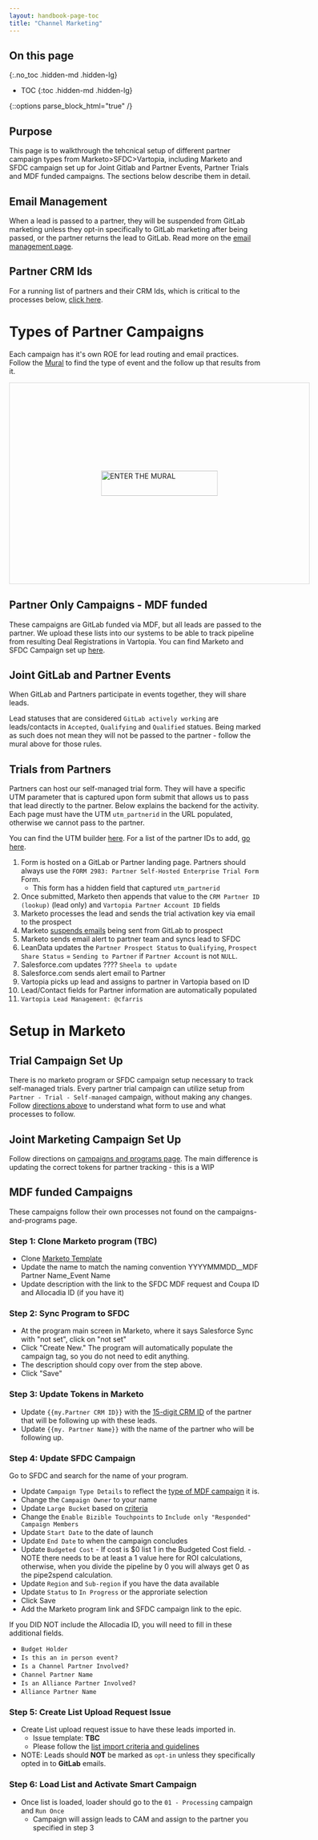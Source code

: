 ```yaml
---
layout: handbook-page-toc
title: "Channel Marketing"
---
```


<link rel="stylesheet" type="text/css" href="/stylesheets/biztech.css" />

## On this page
{:.no_toc .hidden-md .hidden-lg}

- TOC
{:toc .hidden-md .hidden-lg}

{::options parse_block_html="true" /}

## Purpose
This page is to walkthrough the tehcnical setup of different partner campaign types from Marketo>SFDC>Vartopia, including Marketo and SFDC campaign set up for Joint Gitlab and Partner Events, Partner Trials and MDF funded campaigns. The sections below describe them in detail.

## Email Management
When a lead is passed to a partner, they will be suspended from GitLab marketing unless they opt-in specifically to GitLab marketing after being passed, or the partner returns the lead to GitLab. Read more on the [email management page](/handbook/marketing/marketing-operations/email-management/#partners-and-email-communication). 

## Partner CRM Ids
For a running list of partners and their CRM Ids, which is critical to the processes below, [click here](https://docs.google.com/spreadsheets/d/1VGWbbxyjclAopwO_e3JnYZtXysPQ1-UIUt8uBZRXLyE/edit?usp=sharing).

# Types of Partner Campaigns
Each campaign has it's own ROE for lead routing and email practices. Follow the [Mural](https://app.mural.co/embed/b89f9208-e9f6-4df1-9c92-a886a5af0642) to find the type of event and the follow up that results from it. 

<div style="width: 600px;" class="embed-thumb">
<div style="position: relative; height: 0;overflow: hidden; height: 400px; max-width: 800px; min-width: 320px; border-width: 1px; border-style: solid; border-color: #d8d8d8;">
<a href="https://app.mural.co/t/gitlab2474/m/gitlab2474/1637023136930/1fd8a497f2500ef8d7f12920d71595d0c412fa91?sender=awaller1257" target="_blank" rel="noopener noreferrer" style="transform: translate(-50%, -50%);top: 50%;left: 50%; position: absolute; z-index: 30; border: none; display: block; height: 50px; background: transparent;"> <img src="https://app.mural.co/static/images/btn-enter-mural.svg" alt="ENTER THE MURAL" width="233" height="50"> </a> 
</div>
</div>

## Partner Only Campaigns - MDF funded
These campaigns are GitLab funded via MDF, but all leads are passed to the partner. We upload these lists into our systems to be able to track pipeline from resulting Deal Registrations in Vartopia. You can find Marketo and SFDC Campaign set up [here](/handbook/marketing/channel-marketing/partner-campaigns/#mdf-funded-campaigns).

## Joint GitLab and Partner Events
When GitLab and Partners participate in events together, they will share leads. 

Lead statuses that are considered `GitLab actively working` are leads/contacts in `Accepted`, `Qualifying` and `Qualified` statues. Being marked as such does not mean they will not be passed to the partner - follow the mural above for those rules. 


## Trials from Partners
Partners can host our self-managed trial form. They will have a specific UTM parameter that is captured upon form submit that allows us to pass that lead directly to the partner. Below explains the backend for the activity. Each page must have the UTM `utm_partnerid` in the URL populated, otherwise we cannot pass to the partner.  

You can find the UTM builder [here](/handbook/marketing/utm-strategy/#utm-builder). For a list of the partner IDs to add, [go here](e/handbook/marketing/channel-marketing/partner-campaigns/index.html.md?from_merge_request_iid=95987#partner-crm-ids).

1. Form is hosted on a GitLab or Partner landing page. Partners should always use the `FORM 2983: Partner Self-Hosted Enterprise Trial Form` Form. 
   - This form has a hidden field that captured `utm_partnerid`
1. Once submitted, Marketo then appends that value to the `CRM Partner ID (lookup)` (lead only) and `Vartopia Partner Account ID` fields
1. Marketo processes the lead and sends the trial activation key via email to the prospect
1. Marketo [suspends emails](/handbook/marketing/channel-marketing/partner-campaigns/#email-management) being sent from GitLab to prospect
1. Marketo sends email alert to partner team and syncs lead to SFDC
1. LeanData updates the `Partner Prospect Status` to `Qualifying`, `Prospect Share Status` = `Sending to Partner` if `Partner Account` is not `NULL`. 
1. Salesforce.com updates ???? `Sheela to update`
1. Salesforce.com sends alert email to Partner
1. Vartopia picks up lead and assigns to partner in Vartopia based on ID
1. Lead/Contact fields for Partner information are automatically populated
1. `Vartopia Lead Management: @cfarris`


# Setup in Marketo

## Trial Campaign Set Up
There is no marketo program or SFDC campaign setup necessary to track self-managed trials. Every partner trial campaign can utilize setup from `Partner - Trial - Self-managed` campaign, without making any changes. Follow [directions above](/handbook/marketing/channel-marketing/partner-campaigns/#trials-from-partners) to understand what form to use and what processes to follow.

## Joint Marketing Campaign Set Up
Follow directions on [campaigns and programs page](/handbook/marketing/marketing-operations/campaigns-and-programs/#marketo-program-and-salesforce-campaign-set-up). The main difference is updating the correct tokens for partner tracking - this is a WIP

## MDF funded Campaigns
These campaigns follow their own processes not found on the campaigns-and-programs page. 

### Step 1: Clone Marketo program (TBC)
- Clone [Marketo Template](https://engage-ab.marketo.com/?munchkinId=194-VVC-221#/classic/PG9881D4)
- Update the name to match the naming convention YYYYMMMDD__MDF Partner Name_Event Name
- Update description with the link to the SFDC MDF request and Coupa ID and Allocadia ID (if you have it)

### Step 2: Sync Program to SFDC
- At the program main screen in Marketo, where it says Salesforce Sync with "not set", click on "not set"
- Click "Create New." The program will automatically populate the campaign tag, so you do not need to edit anything.
- The description should copy over from the step above.
- Click "Save"

### Step 3: Update Tokens in Marketo
- Update `{{my.Partner CRM ID}}` with the [15-digit CRM ID](/handbook/marketing/channel-marketing/partner-campaigns/#partner-crm-ids) of the partner that will be following up with these leads.
- Update `{{my. Partner Name}}` with the name of the partner who will be following up.

### Step 4: Update SFDC Campaign
Go to SFDC and search for the name of your program. 
- Update `Campaign Type Details` to reflect the [type of MDF campaign](/handbook/marketing/channel-marketing/) it is.  
- Change the `Campaign Owner` to your name
- Update `Large Bucket` based on [criteria](/handbook/marketing/marketing-operations/campaigns-and-programs/#campaign-large-buckets)
- Change the `Enable Bizible Touchpoints` to `Include only "Responded" Campaign Members`
- Update `Start Date` to the date of launch
- Update `End Date` to when the campaign concludes
- Update `Budgeted Cost` - If cost is $0 list 1 in the Budgeted Cost field. - NOTE there needs to be at least a 1 value here for ROI calculations, otherwise, when you divide the pipeline by 0 you will always get 0 as the pipe2spend calculation.
- Update `Region` and `Sub-region` if you have the data available
- Update `Status` to `In Progress` or the approriate selection
- Click Save
- Add the Marketo program link and SFDC campaign link to the epic.

If you DID NOT include the Allocadia ID, you will need to fill in these additional fields. 
- `Budget Holder`
- `Is this an in person event?`
- `Is a Channel Partner Involved?`
- `Channel Partner Name`
- `Is an Alliance Partner Involved?`
- `Alliance Partner Name`


### Step 5: Create List Upload Request Issue
- Create List upload request issue to have these leads imported in.
    - Issue template: **TBC**
    - Please follow the [list import criteria and guidelines](/handbook/marketing/marketing-operations/list-import/#import-methods-and-their-sla)
- NOTE: Leads should **NOT** be marked as `opt-in` unless they specifically opted in to **GitLab** emails.

### Step 6: Load List and Activate Smart Campaign
- Once list is loaded, loader should go to the `01 - Processing` campaign and `Run Once`
    - Campaign will assign leads to CAM and assign to the partner you specified in step 3



